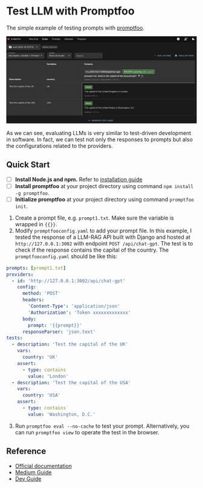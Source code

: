 # Test LLM with Promptfoo
The simple example of testing prompts with [promptfoo](https://www.promptfoo.dev/).

![Screenshot](./Screenshot.png)

As we can see, evaluating LLMs is very similar to test-driven development in software. In fact, we can test not only the responses to prompts but also the configurations related to the providers.

## Quick Start
- [ ] **Install Node.js and npm.** Refer to [installation guide](https://docs.npmjs.com/downloading-and-installing-node-js-and-npm)
- [ ] **Install promptfoo** at your project directory using command `npm install -g promptfoo`.  
- [ ] **Initialize promptfoo** at your project directory using command `promptfoo init`.

1. Create a prompt file, e.g. `prompt1.txt`. Make sure the variable is wrapped in `{{}}`.
2. Modify `promptfooconfig.yaml` to add your prompt file. In this example, I tested the response of a LLM-RAG API built with Django and hosted at `http://127.0.0.1:3002` with endpoint `POST /api/chat-gpt`. The test is to check if the response contains the capital of the country. The `promptfooconfig.yaml` should be like this:
```yaml
prompts: [prompt1.txt]
providers:
  - id: 'http://127.0.0.1:3002/api/chat-gpt'
    config:
      method: 'POST'
      headers:
        'Content-Type': 'application/json'
        'Authorization': 'Token xxxxxxxxxxxxx'
      body:
        prompt: '{{prompt}}'
      responseParser: 'json.text'
tests:
  - description: 'Test the capital of the UK'
    vars:
      country: 'UK'
    assert:
      - type: contains
        value: 'London'
  - description: 'Test the capital of the USA'
    vars:
      country: 'USA'
    assert:
      - type: contains
        value: 'Washington, D.C.'
```
3. Run `promptfoo eval --no-cache` to test your prompt. Alternatively, you can run `promptfoo view` to operate the test in the browser.

## Reference
- [Official documentation](https://www.promptfoo.dev/docs/intro/)
- [Medium Guide](https://medium.com/@fassha08/promptfoo-a-test-driven-approach-to-llm-success-154a444b2669)
- [Dev Guide](https://dev.to/stephenc222/how-to-use-promptfoo-for-llm-testing-5dog)